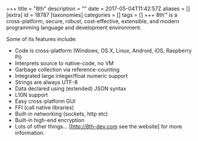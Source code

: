 +++
title = "8th"
description = ""
date = 2017-05-04T11:42:57Z
aliases = []
[extra]
id = 18787
[taxonomies]
categories = []
tags = []
+++
8th™ is a cross-platform, secure, robust, cost-effective, extensible, and modern programming language and development environment.

Some of its features include:
*  Code is cross-platform (Windows, OS X, Linux, Android, iOS, Raspberry Pi)
*  Interprets source to native-code, no VM
*  Garbage collection via reference-counting
*  Integrated large integer/float numeric support
*  Strings are always UTF-8
*  Data declared using (extended) JSON syntax
*  L10N support
*  Easy cross-platform GUI
*  FFI (call native libraries)
*  Built-in networking (sockets, http etc)
*  Built-in high-end encryption
*  Lots of other things... [http://8th-dev.com see the website] for more information.
